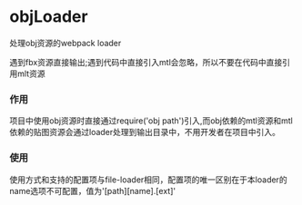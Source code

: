 # objLoader

处理obj资源的webpack loader

遇到fbx资源直接输出;遇到代码中直接引入mtl会忽略，所以不要在代码中直接引用mlt资源

### 作用

项目中使用obj资源时直接通过require('obj path')引入,而obj依赖的mtl资源和mtl依赖的贴图资源会通过loader处理到输出目录中，不用开发者在项目中引入。

### 使用

使用方式和支持的配置项与file-loader相同，配置项的唯一区别在于本loader的name选项不可配置，值为'[path][name].[ext]'